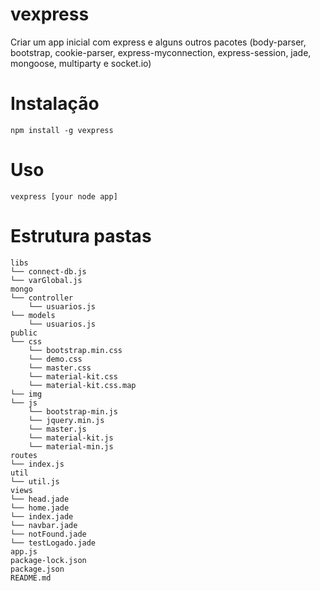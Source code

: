 # vexpress

Criar um app inicial com express e alguns outros pacotes (body-parser, bootstrap, cookie-parser, express-myconnection, express-session, jade, mongoose, multiparty e socket.io)

# Instalação

```
npm install -g vexpress
```

# Uso

```
vexpress [your node app]
```
# Estrutura pastas

```
libs
└── connect-db.js
└── varGlobal.js
mongo
└── controller
	└── usuarios.js
└── models
	└── usuarios.js
public
└── css
	└── bootstrap.min.css
    └── demo.css
    └── master.css
    └── material-kit.css
    └── material-kit.css.map
└── img
└── js
    └── bootstrap-min.js
    └── jquery.min.js
    └── master.js
    └── material-kit.js
    └── material-min.js
routes
└── index.js
util
└── util.js
views
└── head.jade
└── home.jade
└── index.jade
└── navbar.jade
└── notFound.jade
└── testLogado.jade
app.js
package-lock.json
package.json
README.md
```
